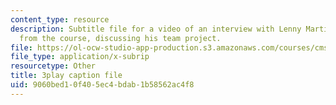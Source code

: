 ```yaml
---
content_type: resource
description: Subtitle file for a video of an interview with Lenny Martinez, a student
  from the course, discussing his team project.
file: https://ol-ocw-studio-app-production.s3.amazonaws.com/courses/cms-611j-creating-video-games-fall-2014/9060bed10f405ec4bdab1b58562ac4f8_jbhbJBtS48w.vtt
file_type: application/x-subrip
resourcetype: Other
title: 3play caption file
uid: 9060bed1-0f40-5ec4-bdab-1b58562ac4f8
---
```

